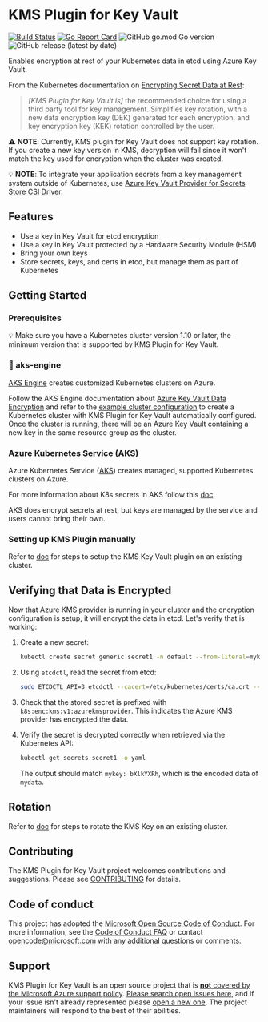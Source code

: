 # KMS Plugin for Key Vault

[![Build Status](https://dev.azure.com/AzureContainerUpstream/Kubernetes%20KMS/_apis/build/status/Kubernetes%20KMS%20CI?branchName=master)](https://dev.azure.com/AzureContainerUpstream/Kubernetes%20KMS/_build/latest?definitionId=442&branchName=master)
[![Go Report Card](https://goreportcard.com/badge/Azure/kubernetes-kms)](https://goreportcard.com/report/Azure/kubernetes-kms)
![GitHub go.mod Go version](https://img.shields.io/github/go-mod/go-version/Azure/kubernetes-kms)
![GitHub release (latest by date)](https://img.shields.io/github/v/release/Azure/kubernetes-kms)

Enables encryption at rest of your Kubernetes data in etcd using Azure Key Vault.

From the Kubernetes documentation on [Encrypting Secret Data at Rest]:

> *[KMS Plugin for Key Vault is]* the recommended choice for using a third party tool for key management. Simplifies key rotation, with a new data encryption key (DEK) generated for each encryption, and key encryption key (KEK) rotation controlled by the user.

⚠️ **NOTE**: Currently, KMS plugin for Key Vault does not support key rotation. If you create a new key version in KMS, decryption will fail since it won't match the key used for encryption when the cluster was created.

💡 **NOTE**: To integrate your application secrets from a key management system outside of Kubernetes, use [Azure Key Vault Provider for Secrets Store CSI Driver].

## Features

* Use a key in Key Vault for etcd encryption
* Use a key in Key Vault protected by a Hardware Security Module (HSM)
* Bring your own keys
* Store secrets, keys, and certs in etcd, but manage them as part of Kubernetes

## Getting Started

### Prerequisites

💡 Make sure you have a Kubernetes cluster version 1.10 or later, the minimum version that is supported by KMS Plugin for Key Vault.

### 🎁 aks-engine

[AKS Engine] creates customized Kubernetes clusters on Azure.

Follow the AKS Engine documentation about [Azure Key Vault Data Encryption] and refer to the [example cluster configuration] to create a Kubernetes cluster with KMS Plugin for Key Vault automatically configured. Once the cluster is running, there will be an Azure Key Vault containing a new key in the same resource group as the cluster.

### Azure Kubernetes Service (AKS)

Azure Kubernetes Service ([AKS]) creates managed, supported Kubernetes clusters on Azure.

For more information about K8s secrets in AKS follow this [doc](https://docs.microsoft.com/en-us/azure/aks/concepts-security#kubernetes-secrets).

AKS does encrypt secrets at rest, but keys are managed by the service and users cannot bring their own.

### Setting up KMS Plugin manually

Refer to [doc](docs/manual-install.md) for steps to setup the KMS Key Vault plugin on an existing cluster.

## Verifying that Data is Encrypted

Now that Azure KMS provider is running in your cluster and the encryption configuration is setup, it will encrypt the data in etcd. Let's verify that is working:

1. Create a new secret:

    ```bash
    kubectl create secret generic secret1 -n default --from-literal=mykey=mydata
    ```

2. Using `etcdctl`, read the secret from etcd:

    ```bash
    sudo ETCDCTL_API=3 etcdctl --cacert=/etc/kubernetes/certs/ca.crt --cert=/etc/kubernetes/certs/etcdclient.crt --key=/etc/kubernetes/certs/etcdclient.key get /registry/secrets/default/secret1
    ```

3. Check that the stored secret is prefixed with `k8s:enc:kms:v1:azurekmsprovider`. This indicates the Azure KMS provider has encrypted the data.

4. Verify the secret is decrypted correctly when retrieved via the Kubernetes API:

    ```bash
    kubectl get secrets secret1 -o yaml
    ```

    The output should match `mykey: bXlkYXRh`, which is the encoded data of `mydata`.

## Rotation

Refer to [doc](docs/rotation.md) for steps to rotate the KMS Key on an existing cluster.

## Contributing

The KMS Plugin for Key Vault project welcomes contributions and suggestions. Please see [CONTRIBUTING](CONTRIBUTING.md) for details.

## Code of conduct

This project has adopted the [Microsoft Open Source Code of Conduct](https://opensource.microsoft.com/codeofconduct/). For more information, see the [Code of Conduct FAQ](https://opensource.microsoft.com/codeofconduct/faq) or contact [opencode@microsoft.com](mailto:opencode@microsoft.com) with any additional questions or comments.

## Support

KMS Plugin for Key Vault is an open source project that is [**not** covered by the Microsoft Azure support policy](https://support.microsoft.com/en-us/help/2941892/support-for-linux-and-open-source-technology-in-azure). [Please search open issues here](https://github.com/Azure/kubernetes-kms/issues), and if your issue isn't already represented please [open a new one](https://github.com/Azure/kubernetes-kms/issues/new/choose). The project maintainers will respond to the best of their abilities.

[AKS]: https://azure.microsoft.com/services/kubernetes-service/
[AKS Engine]: https://github.com/Azure/aks-engine
[Azure Key Vault Data Encryption]: https://github.com/Azure/aks-engine/blob/master/docs/topics/features.md#azure-key-vault-data-encryption
[Encrypting Secret Data at Rest]: https://kubernetes.io/docs/tasks/administer-cluster/encrypt-data/#providers
[example cluster configuration]: https://github.com/Azure/aks-engine/blob/master/examples/kubernetes-config/kubernetes-keyvault-encryption.json
[Azure Key Vault Provider for Secrets Store CSI Driver]: https://github.com/Azure/secrets-store-csi-driver-provider-azure
